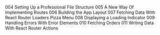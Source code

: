 004 Setting Up a Professional File Structure
005 A New Way Of Implementing Routes
006 Building the App Layout
007 Fetching Data With React Router Loaders Pizza Menu
008 Displaying a Loading Indicator
009 Handling Errors With Error Elements
010 Fetching Orders
011 Writing Data With React Router Actions